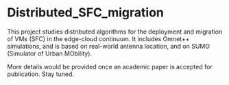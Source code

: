# Distributed_SFC_migration

This project studies distributed algorithms for the deployment and migration of VMs (SFC) in the edge-cloud continuum. 
It includes Omnet++ simulations, and is based on real-world antenna location, and on SUMO (Simulator of Urban MObility).

More details would be provided once an academic paper is accepted for publication. Stay tuned.
